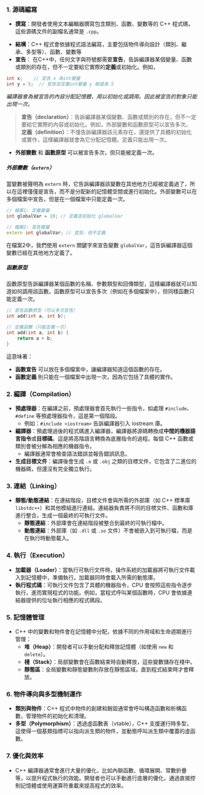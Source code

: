 
### 1. **源碼編寫**

* **撰寫**：開發者使用文本編輯器撰寫包含類別、函數、變數等的 C++ 程式碼，這些源碼文件的副檔名通常是 `.cpp`。
- **結構**：C++ 程式會依據程式語法編寫，主要包括物件導向設計（類別、繼承、多型等）、函數、變數等
- **宣告**： 在C++中，任何文字與符號都需要**宣告**，告訴編譯器某個變量、函數或類別的存在，但不一定要給它實際的**定義**或初始化。例如，

```C++
int x;    // 宣告 x 為int變量
int y = 5;  // 宣告並定義int變量 y 賦值為 5
```

*編譯器會為被宣告的內容分配記憶體，用以初始化或調用。因此被宣告的對象只能出現一次。*

>**宣告（declaration）**：告訴編譯器某個變數、函數或類別的存在，但不一定要給它實際的內容或初始化。例如，外部變數和函數原型可以宣告多次。
>**定義（definition）**：不僅告訴編譯器該元素存在，還提供了具體的初始化或實作，這樣編譯器就會為它分配記憶體。定義只能出現一次。


* **外部變數** 和 **函數原型** 可以被宣告多次，但只能被定義一次。

##### 外部變數（`extern`）
當變數被聲明為 `extern` 時，它告訴編譯器該變數在其他地方已經被定義過了，所以在這裡僅僅是宣告，而不是分配新的記憶體空間或進行初始化。外部變數可以在多個檔案中宣告，但是在一個檔案中只能定義一次。

```cpp
// 檔案1: 定義變量
int globalVar = 10; // 定義並初始化 globalVar

// 檔案2: 宣告變量
extern int globalVar; // 宣告，但不定義
```

在檔案2中，我們使用 `extern` 關鍵字來宣告變數 `globalVar`，這告訴編譯器這個變數已經在其他地方定義了。

##### 函數原型
函數原型告訴編譯器某個函數的名稱、參數類型和回傳類型，這樣編譯器就可以知道如何調用該函數。函數原型可以宣告多次（例如在多個檔案中），但同樣函數只能定義一次。

```cpp
// 宣告函數原型（可以多次宣告）
int add(int a, int b); 

// 定義函數（只能定義一次）
int add(int a, int b) {
    return a + b;
}
```

這意味著：
- **函數宣告** 可以放在多個檔案中，讓編譯器知道這個函數的存在。
- **函數定義** 則只能在一個檔案中出現一次，因為它包括了具體的實作。



### 2. **編譯（Compilation）**
   - **預處理器**：在編譯之前，預處理器會首先執行一些指令，如處理 `#include`、`#define` 等預處理器指令，這是第一個階段。
     - 例如：`#include <iostream>` 告訴編譯器引入 iostream 庫。
   - **編譯器**：預處理過後的程式碼進入編譯器，編譯器將源碼轉換成**中間的機器語言指令**或**目標碼**。這是將高階語言轉換為底層指令的過程。每個 C++ 函數或類別會被分解為相應的機器指令。
     - 編譯器通常會檢查語法錯誤並報告錯誤訊息。
   - **生成目標文件**：編譯後會生成 `.o` 或 `.obj` 之類的目標文件，它包含了二進位的機器碼，但還沒有完全獨立執行。

### 3. **連結（Linking）**
   - **靜態/動態連結**：在連結階段，目標文件會與所需的外部庫（如 C++ 標準庫 `libstdc++`）和其他模組進行連結。連結器負責將不同的目標文件、函數和庫進行整合，生成一個最終的可執行文件。
     - **靜態連結**：外部庫會在連結階段被整合到最終的可執行檔中。
     - **動態連結**：外部庫（如 `.dll` 或 `.so` 文件）不會被嵌入到可執行檔，而是在執行時動態載入。

### 4. **執行（Execution）**
   - **加載器（Loader）**：當執行可執行文件時，操作系統的加載器將可執行文件載入到記憶體中，準備執行。加載器同時會載入所需的動態庫。
   - **執行程式碼**：可執行文件包含了具體的機器指令，CPU 會按照這些指令逐步執行，進而實現程式的功能。例如，當程式呼叫某個函數時，CPU 會依據連結器提供的位址執行相應的程式碼段。

### 5. **記憶體管理**
   - C++ 中的變數和物件會在記憶體中分配，依據不同的作用域和生命週期進行管理：
     - **堆（Heap）**：開發者可以手動分配和釋放記憶體（如使用 `new` 和 `delete`）。
     - **棧（Stack）**：局部變數會在函數結束時自動釋放，這些變數儲存在棧中。
     - **靜態區**：全局變數和靜態變數則存放在靜態區域，直到程式結束時才會釋放。

### 6. **物件導向與多型機制運作**
   - **類別與物件**：C++ 程式中物件的創建和銷毀通常會呼叫構造函數和析構函數，管理物件的初始化和清理。
   - **多型（Polymorphism）**：透過虛函數表（vtable），C++ 支援運行時多型，這使得一個基類指標可以指向派生類的物件，並動態呼叫派生類中覆蓋的虛函數。

### 7. **優化與效率**
   - C++ 編譯器通常會進行大量的優化，比如內聯函數、循環展開、常數折疊等，以提升程式執行的效能。開發者也可以手動進行底層的優化，通過直接控制記憶體或使用運算符重載來提高程式的效率。

